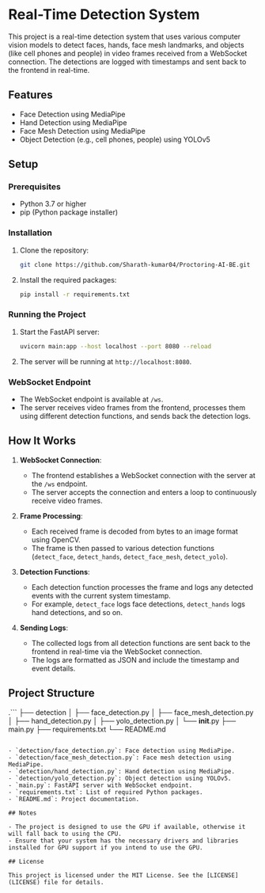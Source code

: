 # Real-Time Detection System

This project is a real-time detection system that uses various computer vision models to detect faces, hands, face mesh landmarks, and objects (like cell phones and people) in video frames received from a WebSocket connection. The detections are logged with timestamps and sent back to the frontend in real-time.

## Features

- Face Detection using MediaPipe
- Hand Detection using MediaPipe
- Face Mesh Detection using MediaPipe
- Object Detection (e.g., cell phones, people) using YOLOv5

## Setup

### Prerequisites

- Python 3.7 or higher
- pip (Python package installer)

### Installation

1. Clone the repository:

   ```sh
   git clone https://github.com/Sharath-kumar04/Proctoring-AI-BE.git
   ```

2. Install the required packages:

   ```sh
   pip install -r requirements.txt
   ```

### Running the Project

1. Start the FastAPI server:

   ```sh
   uvicorn main:app --host localhost --port 8080 --reload
   ```

2. The server will be running at `http://localhost:8080`.

### WebSocket Endpoint

- The WebSocket endpoint is available at `/ws`.
- The server receives video frames from the frontend, processes them using different detection functions, and sends back the detection logs.

## How It Works

1. **WebSocket Connection**:
   - The frontend establishes a WebSocket connection with the server at the `/ws` endpoint.
   - The server accepts the connection and enters a loop to continuously receive video frames.

2. **Frame Processing**:
   - Each received frame is decoded from bytes to an image format using OpenCV.
   - The frame is then passed to various detection functions (`detect_face`, `detect_hands`, `detect_face_mesh`, `detect_yolo`).

3. **Detection Functions**:
   - Each detection function processes the frame and logs any detected events with the current system timestamp.
   - For example, `detect_face` logs face detections, `detect_hands` logs hand detections, and so on.

4. **Sending Logs**:
   - The collected logs from all detection functions are sent back to the frontend in real-time via the WebSocket connection.
   - The logs are formatted as JSON and include the timestamp and event details.

## Project Structure

.```
├── detection
│   ├── face_detection.py
│   ├── face_mesh_detection.py
│   ├── hand_detection.py
│   ├── yolo_detection.py
│   └── __init__.py
├── main.py
├── requirements.txt
└── README.md
```

- `detection/face_detection.py`: Face detection using MediaPipe.
- `detection/face_mesh_detection.py`: Face mesh detection using MediaPipe.
- `detection/hand_detection.py`: Hand detection using MediaPipe.
- `detection/yolo_detection.py`: Object detection using YOLOv5.
- `main.py`: FastAPI server with WebSocket endpoint.
- `requirements.txt`: List of required Python packages.
- `README.md`: Project documentation.

## Notes

- The project is designed to use the GPU if available, otherwise it will fall back to using the CPU.
- Ensure that your system has the necessary drivers and libraries installed for GPU support if you intend to use the GPU.

## License

This project is licensed under the MIT License. See the [LICENSE](LICENSE) file for details.
